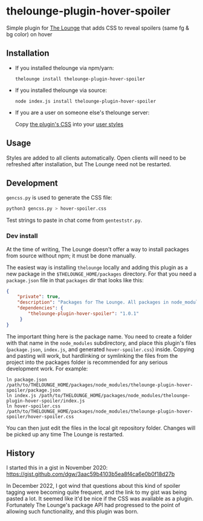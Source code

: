 # thelounge-plugin-hover-spoiler

Simple plugin for [The Lounge](https://thelounge.chat/) that adds CSS to
reveal spoilers (same fg & bg color) on hover

## Installation

- If you installed thelounge via npm/yarn:

   `thelounge install thelounge-plugin-hover-spoiler`

- If you installed thelounge via source:

   `node index.js install thelounge-plugin-hover-spoiler`

- If you are a user on someone else's thelounge server:

   Copy [the plugin's CSS](hover-spoiler.css) into your
   [user styles](https://thelounge.chat/docs/guides/custom-css)

## Usage

Styles are added to all clients automatically. Open clients will need to be
refreshed after installation, but The Lounge need not be restarted.

## Development

`gencss.py` is used to generate the CSS file:

```bash
python3 gencss.py > hover-spoiler.css
```

Test strings to paste in chat come from `genteststr.py`.

### Dev install

At the time of writing, The Lounge doesn't offer a way to install packages
from source without npm; it must be done manually.

The easiest way is installing `thelounge` locally and adding this plugin as a
new package in the `$THELOUNGE_HOME/packages` directory. For that you need a
`package.json` file in that `packages` dir that looks like this:

```json
{
    "private": true,
    "description": "Packages for The Lounge. All packages in node_modules directory will be automatically loaded.",
    "dependencies": {
        "thelounge-plugin-hover-spoiler": "1.0.1"
     }
}
```

The important thing here is the package name. You need to create a folder with
that name in the `node_modules` subdirectory, and place this plugin's files
(`package.json`, `index.js`, and generated `hover-spoiler.css`) inside.
Copying and pasting will work, but hardlinking or symlinking the files from
the project into the packages folder is recommended for any serious
development work. For example:

```
ln package.json /path/to/THELOUNGE_HOME/packages/node_modules/thelounge-plugin-hover-spoiler/package.json
ln index.js /path/to/THELOUNGE_HOME/packages/node_modules/thelounge-plugin-hover-spoiler/index.js
ln hover-spoiler.css /path/to/THELOUNGE_HOME/packages/node_modules/thelounge-plugin-hover-spoiler/hover-spoiler.css
```

You can then just edit the files in the local git repository folder. Changes
will be picked up any time The Lounge is restarted.

## History

I started this in a gist in November 2020:
https://gist.github.com/dgw/3aac59b4103b5ea8f4ca6e0b0f18d27b

In December 2022, I got wind that questions about this kind of spoiler tagging
were becoming quite frequent, and the link to my gist was being pasted a lot.
It seemed like it'd be nice if the CSS was available as a plugin. Fortunately
The Lounge's package API had progressed to the point of allowing such
functionality, and this plugin was born.
